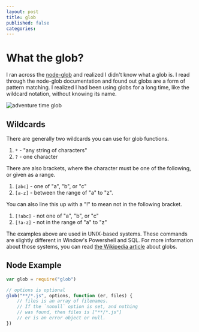 ```yaml
---
layout: post
title: glob
published: false
categories:
---
```


# What the glob?

I ran across the [node-glob](https://github.com/isaacs/node-glob) and realized I didn't know what a glob is. I read through the node-glob documentation and found out globs are a form of pattern matching. I realized I had been using globs for a long time, like the wildcard notation, without knowing its name.

![adventure time glob](https://github.com/isaacs/node-glob/blob/master/oh-my-glob.gif)

## Wildcards

There are generally two wildcards you can use for glob functions. 

1. `*` - "any string of characters"
1. `?` - one character

There are also brackets, where the character must be one of the following, or given as a range.

1. `[abc]` - one of "a", "b", or "c"
1. `[a-z]` - between the range of "a" to "z".

You can also line this up with a "!" to mean not in the following bracket.

1. `[!abc]` - not one of "a", "b", or "c"
1. `[!a-z]` - not in the range of "a" to "z"

The examples above are used in UNIX-based systems. These commands are slightly different in Window's Powershell and SQL. For more information about those systems, you can read [the Wikipedia article](https://en.wikipedia.org/wiki/Glob_(programming)) about globs. 

## Node Example

```js
var glob = require("glob")

// options is optional
glob("**/*.js", options, function (er, files) {
	// files is an array of filenames.
	// If the `nonull` option is set, and nothing
	// was found, then files is ["**/*.js"]
	// er is an error object or null.
})
```
